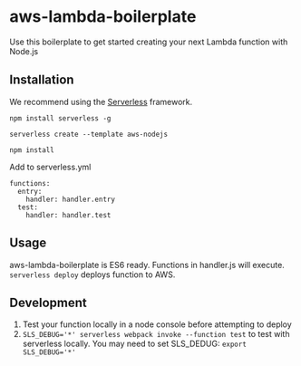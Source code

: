 # aws-lambda-boilerplate
Use this boilerplate to get started creating your next Lambda function with Node.js

## Installation
We recommend using the [Serverless](https://serverless.com/) framework.

`npm install serverless -g`

`serverless create --template aws-nodejs`

`npm install`

Add to serverless.yml
```
functions:
  entry:
    handler: handler.entry
  test:
    handler: handler.test
```

## Usage
aws-lambda-boilerplate is ES6 ready.  Functions in handler.js will execute. `serverless deploy` deploys function to AWS.

## Development
1. Test your function locally in a node console before attempting to deploy 
1. `SLS_DEBUG='*' serverless webpack invoke --function test` to test with serverless locally.  You may need to set SLS_DEDUG: `export SLS_DEBUG='*'`
